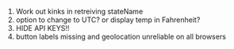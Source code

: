 1.  Work out kinks in retreiving stateName
2.  option to change to UTC? or display temp in Fahrenheit?
3.  HIDE API KEYS!!
4.  button labels missing and geolocation unreliable on all browsers
